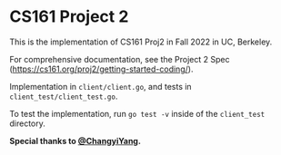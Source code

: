 # CS161 Project 2

This is the implementation of CS161 Proj2 in Fall 2022 in UC, Berkeley.

For comprehensive documentation, see the Project 2 Spec (https://cs161.org/proj2/getting-started-coding/).

Implementation in `client/client.go`, and tests in `client_test/client_test.go`.

To test the implementation, run `go test -v` inside of the `client_test` directory.

**Special thanks to [@ChangyiYang](https://github.com/ChangyiYang).**
